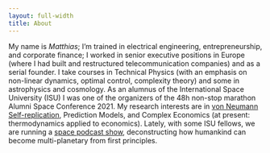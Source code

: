 ```yaml
---
layout: full-width
title: About
---
```


My name is *Matthias*; I’m trained in electrical engineering, entrepreneurship, and corporate finance; I worked in senior executive positions in Europe (where I had built and restructured telecommunication companies) and as a serial founder.
I take courses in Technical Physics (with an emphasis on non-linear dynamics, optimal control, complexity theory) and some in astrophysics and cosmology. As an alumnus of the International Space University (ISU) I was one of the organizers of the 48h non-stop marathon Alumni Space Conference 2021. My research interests are in [von Neumann Self-replication](https://iafastro.directory/iac/paper/id/73256/summary/), Prediction Models, and Complex Economics (at present: thermodynamics applied to economics). Lately, with some ISU fellows, we are running a [space podcast show](https://www.spaceforward.space), deconstructing how humankind can become multi-planetary from first principles.
